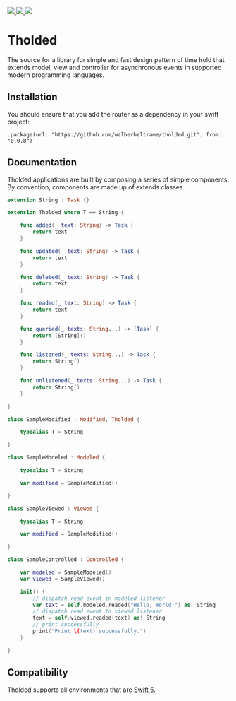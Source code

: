 <p>
 <a href="https://github.com/walberbeltrame/tholded" alt="Tholded on Github">
  <img src="https://img.shields.io/github/v/tag/walberbeltrame/tholded.svg" />
 </a>
 <a href="https://travis-ci.org/walberbeltrame/tholded" alt="Tholded on TravisCI">
  <img src="https://travis-ci.org/walberbeltrame/tholded.svg" />
 </a>
 <img src="https://img.shields.io/github/license/walberbeltrame/tholded.svg" />
</p>

# Tholded
The source for a library for simple and fast design pattern of time hold that extends model, view and controller for asynchronous events in supported modern programming languages.

## Installation
You should ensure that you add the router as a dependency in your swift project:
```
.package(url: "https://github.com/walberbeltrame/tholded.git", from: "0.0.8")
```

## Documentation
Tholded applications are built by composing a series of simple components. By convention, components are made up of extends classes.
```swift
extension String : Task {}

extension Tholded where T == String {

    func added(_ text: String) -> Task {
        return text
    }

    func updated(_ text: String) -> Task {
        return text
    }

    func deleted(_ text: String) -> Task {
        return text
    }

    func readed(_ text: String) -> Task {
        return text
    }

    func queried(_ texts: String...) -> [Task] {
        return [String]()
    }

    func listened(_ texts: String...) -> Task {
        return String()
    }

    func unlistened(_ texts: String...) -> Task {
        return String()
    }

}

class SampleModified : Modified, Tholded {

    typealias T = String

}

class SampleModeled : Modeled {

    typealias T = String

    var modified = SampleModified()

}

class SampleViewed : Viewed {

    typealias T = String

    var modified = SampleModified()

}

class SampleControlled : Controlled {

    var modeled = SampleModeled()
    var viewed = SampleViewed()

    init() {
        // dispatch read event in modeled listener
        var text = self.modeled.readed("Hello, World!") as! String
        // dispatch read event to viewed listener
        text = self.viewed.readed(text) as! String
        // print successfully 
        print("Print \(text) successfully.")
    }

}
```

## Compatibility
Tholded supports all environments that are [Swift 5](https://swift.org).